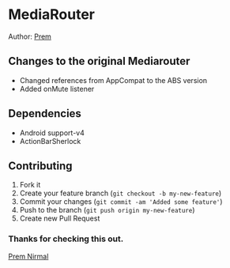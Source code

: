 # MediaRouter

Author: [Prem](https://plus.google.com/u/2/104566486614105999906/posts)

## Changes to the original Mediarouter
- Changed references from AppCompat to the ABS version
- Added onMute listener

## Dependencies
- Android support-v4
- ActionBarSherlock

## Contributing

1. Fork it
2. Create your feature branch (`git checkout -b my-new-feature`)
3. Commit your changes (`git commit -am 'Added some feature'`)
4. Push to the branch (`git push origin my-new-feature`)
5. Create new Pull Request

### Thanks for checking this out.
[Prem Nirmal](https://plus.google.com/u/2/104566486614105999906/posts)